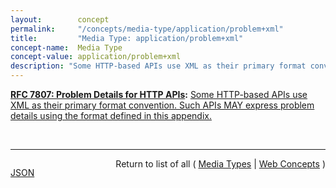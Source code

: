 ```yaml
---
layout:        concept
permalink:     "/concepts/media-type/application/problem+xml"
title:         "Media Type: application/problem+xml"
concept-name:  Media Type
concept-value: application/problem+xml
description: "Some HTTP-based APIs use XML as their primary format convention. Such APIs MAY express problem details using the format defined in this appendix."
---
```


**[RFC 7807: Problem Details for HTTP APIs](/specs/IETF/RFC/7807 "This document defines a &#34;problem detail&#34; as a way to carry machine-readable details of errors in a HTTP response, to avoid the need to invent new error response formats for HTTP APIs."):** [Some HTTP-based APIs use XML as their primary format convention. Such APIs MAY express problem details using the format defined in this appendix.](http://tools.ietf.org/html/rfc7807#appendix-A "Read documentation for Media Type &#34;application/problem+xml&#34;")

<br/>
<hr/>

<p style="float : left"><a href="./application/problem+xml.json" title="JSON representing this particular Web Concept value">JSON</a></p>
<p style="text-align: right">Return to list of all ( <a href="../media-type/">Media Types</a> | <a href="../">Web Concepts</a> )</p>
